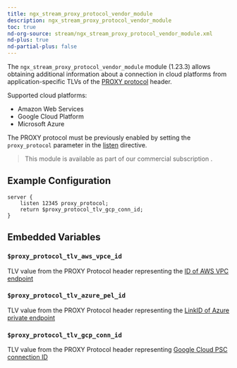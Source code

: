 ```yaml
---
title: ngx_stream_proxy_protocol_vendor_module
description: ngx_stream_proxy_protocol_vendor_module
toc: true
nd-org-source: stream/ngx_stream_proxy_protocol_vendor_module.xml
nd-plus: true
nd-partial-plus: false
---
```



<!--
      ********************************************************************************
      🛑 WARNING: AUTOGENERATED FILE - DO NOT EDIT 🛑 This Markdown file was
      automatically generated from the source XML documentation. Any manual
      changes made directly to this file will be overwritten. To request or
      suggest changes, please edit the source XML files instead.
      https://github.com/nginx/nginx.org/tree/main/xml/en
      ********************************************************************************
      -->


The `ngx_stream_proxy_protocol_vendor_module` module (1.23.3)
allows obtaining additional information about a connection in
cloud platforms from application-specific TLVs of the
[PROXY
protocol](http://www.haproxy.org/download/1.8/doc/proxy-protocol.txt)
header.

Supported cloud platforms:

- Amazon Web Services
- Google Cloud Platform
- Microsoft Azure


The PROXY protocol must be previously enabled by setting the
`proxy_protocol` parameter
in the [listen](/nginx/module-reference/stream/ngx_stream_core_module#listen) directive.

> This module is available as part of our commercial subscription .

## Example Configuration


```nginx
server {
    listen 12345 proxy_protocol;
    return $proxy_protocol_tlv_gcp_conn_id;
}

```

## Embedded Variables



### ``$proxy_protocol_tlv_aws_vpce_id``


TLV value from the PROXY Protocol header representing the
[ID
of AWS VPC endpoint](https://docs.aws.amazon.com/elasticloadbalancing/latest/network/load-balancer-target-groups.html#proxy-protocol)


### ``$proxy_protocol_tlv_azure_pel_id``


TLV value from the PROXY Protocol header representing the
[LinkID
of Azure private endpoint](https://learn.microsoft.com/en-us/azure/private-link/private-link-service-overview#getting-connection-information-using-tcp-proxy-v2)


### ``$proxy_protocol_tlv_gcp_conn_id``


TLV value from the PROXY Protocol header representing
[Google Cloud PSC
connection ID](https://cloud.google.com/vpc/docs/configure-private-service-connect-producer#proxy-protocol)


